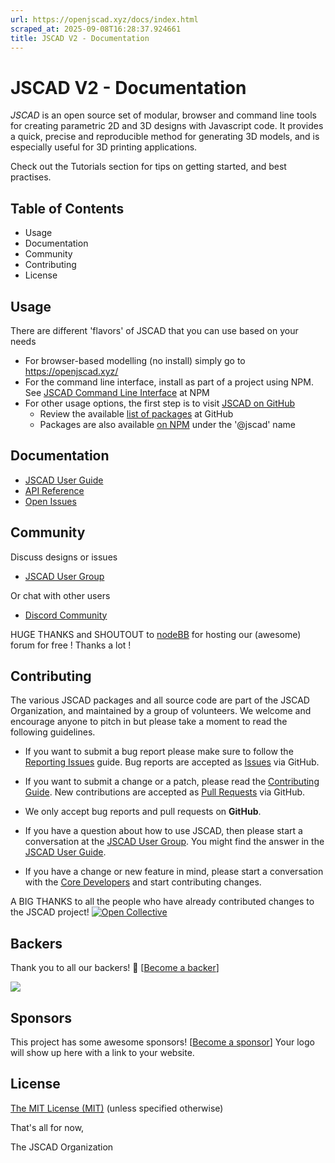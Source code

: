 ```yaml
---
url: https://openjscad.xyz/docs/index.html
scraped_at: 2025-09-08T16:28:37.924661
title: JSCAD V2 - Documentation
---
```


# JSCAD V2 - Documentation

_JSCAD_ is an open source set of modular, browser and command line tools for
creating parametric 2D and 3D designs with Javascript code. It provides a
quick, precise and reproducible method for generating 3D models, and is
especially useful for 3D printing applications.

Check out the Tutorials section for tips on getting started, and best
practises.

## Table of Contents

  * Usage
  * Documentation
  * Community
  * Contributing
  * License

## Usage

There are different 'flavors' of JSCAD that you can use based on your needs

  * For browser-based modelling (no install) simply go to <https://openjscad.xyz/>
  * For the command line interface, install as part of a project using NPM. See [JSCAD Command Line Interface](https://www.npmjs.com/package/@jscad/cli) at NPM
  * For other usage options, the first step is to visit [JSCAD on GitHub](https://github.com/jscad/OpenJSCAD.org/)
    * Review the available [list of packages](https://github.com/jscad/OpenJSCAD.org/tree/master/packages) at GitHub
    * Packages are also available [on NPM](https://www.npmjs.com/search?q=%40jscad) under the '@jscad' name

## Documentation

  * [JSCAD User Guide](https://openjscad.xyz/guide.html)
  * [API Reference](https://openjscad.xyz/docs/)
  * [Open Issues](https://openjscad.xyz/issues.html)

## Community

Discuss designs or issues

  * [JSCAD User Group](https://openjscad.xyz/forum.html)

Or chat with other users

  * [Discord Community](https://openjscad.xyz/discord.html)

HUGE THANKS and SHOUTOUT to [nodeBB](https://nodebb.org/) for hosting our
(awesome) forum for free ! Thanks a lot !

## Contributing

The various JSCAD packages and all source code are part of the JSCAD
Organization, and maintained by a group of volunteers. We welcome and
encourage anyone to pitch in but please take a moment to read the following
guidelines.

  * If you want to submit a bug report please make sure to follow the [Reporting Issues](https://github.com/jscad/OpenJSCAD.org/wiki/Reporting-Issues) guide. Bug reports are accepted as [Issues](https://github.com/jscad/OpenJSCAD.org/issues/) via GitHub.

  * If you want to submit a change or a patch, please read the [Contributing Guide](https://github.com/jscad/OpenJSCAD.org/blob/master/CONTRIBUTING.md). New contributions are accepted as [Pull Requests](https://github.com/jscad/OpenJSCAD.org/pulls/) via GitHub.

  * We only accept bug reports and pull requests on **GitHub**.

  * If you have a question about how to use JSCAD, then please start a conversation at the [JSCAD User Group](https://openjscad.xyz/forum.html). You might find the answer in the [JSCAD User Guide](https://openjscad.xyz/guide.html).

  * If you have a change or new feature in mind, please start a conversation with the [Core Developers](https://openjscad.xyz/forum.html) and start contributing changes.

A BIG THANKS to all the people who have already contributed changes to the
JSCAD project! [![Open
Collective](https://opencollective.com/openjscad/contributors.svg?width=890)](https://github.com/jscad/OpenJSCAD.org/graphs/contributors)

## Backers

Thank you to all our backers! 🙏 [[Become a
backer](https://opencollective.com/openjscad#backer)]

[![](https://opencollective.com/openjscad/backers.svg?width=890)](https://opencollective.com/openjscad#backers)

## Sponsors

This project has some awesome sponsors! [[Become a
sponsor](https://opencollective.com/openjscad#sponsor)] Your logo will show up
here with a link to your website.

[](https://opencollective.com/openjscad#backers)

## License

[The MIT License
(MIT)](https://github.com/jscad/OpenJSCAD.org/blob/master/LICENSE) (unless
specified otherwise)

That's all for now,

The JSCAD Organization


